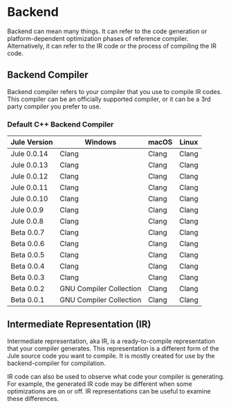# Backend

Backend can mean many things. It can refer to the code generation or platform-dependent optimization phases of reference compiler. Alternatively, it can refer to the IR code or the process of compiling the IR code.

## Backend Compiler

Backend compiler refers to your compiler that you use to compile IR codes. This compiler can be an officially supported compiler, or it can be a 3rd party compiler you prefer to use.

### Default C++ Backend Compiler

| Jule Version | Windows                 | macOS | Linux |
| -------------|-------------------------|-------|-------|
| Jule 0.0.14  | Clang                   | Clang | Clang |
| Jule 0.0.13  | Clang                   | Clang | Clang |
| Jule 0.0.12  | Clang                   | Clang | Clang |
| Jule 0.0.11  | Clang                   | Clang | Clang |
| Jule 0.0.10  | Clang                   | Clang | Clang |
| Jule 0.0.9   | Clang                   | Clang | Clang |
| Jule 0.0.8   | Clang                   | Clang | Clang |
| Beta 0.0.7   | Clang                   | Clang | Clang |
| Beta 0.0.6   | Clang                   | Clang | Clang |
| Beta 0.0.5   | Clang                   | Clang | Clang |
| Beta 0.0.4   | Clang                   | Clang | Clang |
| Beta 0.0.3   | Clang                   | Clang | Clang |
| Beta 0.0.2   | GNU Compiler Collection | Clang | Clang |
| Beta 0.0.1   | GNU Compiler Collection | Clang | Clang |

## Intermediate Representation (IR)

Intermediate representation, aka IR, is a ready-to-compile representation that your compiler generates. This representation is a different form of the Jule source code you want to compile. It is mostly created for use by the backend-compiler for compilation.

IR code can also be used to observe what code your compiler is generating. For example, the generated IR code may be different when some optimizations are on or off. IR representations can be useful to examine these differences.
